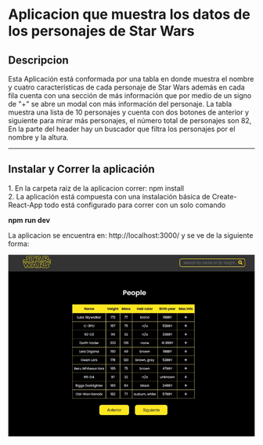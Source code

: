 <h1>Aplicacion que muestra los datos de los personajes de Star Wars</h1>

<h2>Descripcion</h2>
Esta Aplicación está conformada por una tabla en donde muestra el nombre y cuatro características de cada personaje de Star Wars además en cada fila cuenta con una sección de más información que por medio de un signo de "+" se abre un modal con más información del personaje.
La tabla muestra una lista de 10 personajes y cuenta con dos botones de anterior y siguiente para mirar más personajes, el número total de personajes son 82,
En la parte del header hay un buscador que filtra los personajes por el nombre y la altura.
<hr>
<h2>Instalar y Correr la aplicación</h2>
1. En la carpeta raiz de la aplicacion correr: npm install
<br>
2. La aplicación está compuesta con una instalación básica de Create-React-App todo está configurado para correr con un solo comando

<b>npm run dev</b>

La aplicacion se encuentra en: http://localhost:3000/ y se ve de la siguiente forma:

<img src='./src/assets/aplicacionstarwars.png'>
